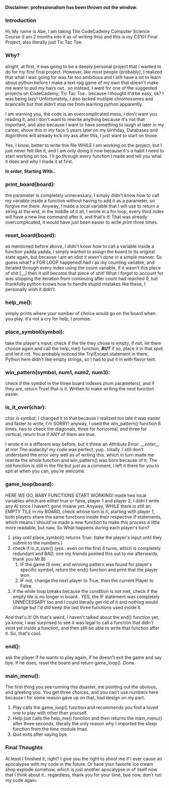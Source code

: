 **Disclaimer: professionalism has been thrown out the window.**

### Introduction
Hi, My name is Abe, I am taking The CodeCademy Computer Science Course (I am 2 months into it as of writing this) and this is my CS101 Final Project, also literally just Tic Tac Toe.

### Why?
alright, at first, it was going to be a deeply personal project that I wanted to do for my first final project. However, like most people (probably), I realized that what I was going for was far too ambitious and I still have a lot to learn about python before I make a text rpg game of my own that doesn't make me want to pull my hairs out.. so instead, I went for one of the suggested projects on CodeCademy, Tic Tac Toe.. because I thought it'd be easy, ok? I was being lazy! Unfortunately, I also lacked mutliple chromosomes and braincells but that didn't stop me from learning python apparently.

I am warning you, the code is an overcomplicated mess, I don't want you reading it, and I don't want to rewrite anything because it's not that important, and also because I want to have something to laugh at later in my career, shove this in my face 5 years later on my birthday, Databases and Algorithms will already kick my ass after this, I just want to start on those. 

Yes, I know, better to write this file WHILE I am working on the project, but I just never felt like it, and I am only doing it now because it's a habit I need to start working on too. I'll go through every function I made and tell you what it does and why I made it at first.

**In order, Starting With..**
### print_board(board):
the parameter is completely unnecessary, I simply didn't know how to call my variable inside a function without having to add it as a parameter, so forgive me there.
Anyway, I made a local variable that I will use to return a string at the end, in the middle of it all, I wrote in a for loop, every third index will have a new line command after it, and that's it!
That was already overcomplicated, it would have just been easier to write print three times.

### reset_board(board):
as mentioned before above, I didn't know how to call a variable inside a function yadda yadda, I simply wanted to assign the board to its original state again, but because I am an idiot it wasn't done in a simple manner. So guess what? a FOR LOOP happened!
had *i* as my counting variable, and iterated through every index using the count variable, if it wasn't this piece of shit [\_\_] then it will become that piece of shit! What I forgot to account for was stopping the iteration from continuing after count had reached 9, but thankfully python knows how to handle stupid mistakes like these, I personally wish it didn't.

### help_me():
simply prints where your number of choice would go on the board when you play.
it's not a cry for help, I promise.

### place_symbol(symbol):
take the player's input, check if the tile they chose is empty, if not, let them choose again and call the help_me() function, ***BUT*** if so, place it in that spot and let it rot.
You probably noticed the Try/Except statement in there, Python here didn't like empty strings, so I had to put it in with flavor text.

### win_pattern(symbol, num1, num2, num3):
check if the symbol in the three board indexes (num parameters), and if they are, return True! that is it. Written to make writing the next function easier.

### is_it_over(char):
char is symbol, I changed it to that because I realized too late it was easier and faster to write, I'm SORRY!
anyway, I used the win_pattern() function 8 times. two to check the diagonals, three for horizontal, and three for vertical, return true if ANY of them are true.

I wrote it in a different way before, but it threw an 
*Attribute Error: \_\_enter\_\_* at me! The audacity! my code was perfect, yup.. totally.
I still don't understand the error very well as of writing this. which in turn made me rewrite the whole function and win_pattern() was born because of it.
The old function is still in the file but just as a comment, I left it there for you to spit at when you can, you're welcome.

### game_loop(board):
HERE WE GO, BABY FUNCTIONS START WORKING! 
made two local variables which are either true or false, player 1 and player 2, I didn't write any AI since I haven't gone insane yet.
Anyway, WHILE there is still an EMPTY TILE in my BOARD, check whose turn is it, starting with player 1, both players share the same functions inside their respective if statements, which means I should've made a new function to make this process a little more readable, but naw.
So What happens during each player's turn?
1. play until place_symbol() returns True. (take the player's input until they submit to the numbers.)
2. check if is_it_over() (yes.. even on the first 4 turns, which is completely redundant and BAD, one my friends pointed this out to me afterwards, thank you Mr.B)
	1. IF the game IS over, and winning pattern was found for player's specific symbol, return the end() function and print that the player won.
	2. IF not, change the next player to True, then the current Player to False. 
3. if the while loop breaks because the condition is not met, check if the empty tile is no longer in board.. YES, the IF statement was completely UNNECESSARY too and I could literally get rid of it and nothing would change but I'd still keep the last three functions used inside it.

And that's it! Oh that's weird, I haven't talked about the end() function yet, ya know, I was surprised to see it was legal to call a function that didn't exist yet inside a function, and then still be able to write that function after it. So, that's cool.

### end():
ask the player if he wants to play again, if he doesn't exit the game and say bye.
If he does, reset the board and return game_loop(). Done.

### main_menu():
The first thing you see running this disaster, me pointing out the obvious, and greeting you. You get three choices, and you can't use numbers here because I for some reason gave up on that, bad design on my part. 
1. Play calls the game_loop() function and recommends you find a loved one to play with other than yourself.
2. Help just calls the help_me() function and then returns the main_menu() after three seconds, literally the only reason why I imported the sleep function from the time module lmao.
3. Quit exits after saying bye.

### Final Thoughts
At least I finished it, right? I give you the right to shoot me if I ever cause an apocalypse with my code in the future. Or have your favorite ice cream shop explode somehow, which is just another apocalypse in of itself now that I think about it.. regardless, thank you for your time, bye now, don't run my code again.